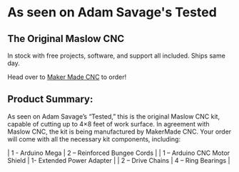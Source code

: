 # As seen on Adam Savage's Tested

## The Original Maslow CNC
In stock with free projects, software, and support all included.  Ships same day.

Head over to [Maker Made CNC](https://www.makermadecnc.com/shop) to order!

## Product Summary:
As seen on Adam Savage’s “Tested,” this is the original Maslow CNC kit, capable of cutting up to 4×8 feet of work surface.  In agreement with Maslow CNC, the kit is being manufactured by MakerMade CNC. Your order will come with all the necessary kit components, including: 

| 1 - Arduino Mega | 2 – Reinforced Bungee Cords |
| 1 – Arduino CNC Motor Shield | 1- Extended Power Adapter |
| 2 – Drive Chains | 4 – Ring Bearings |
